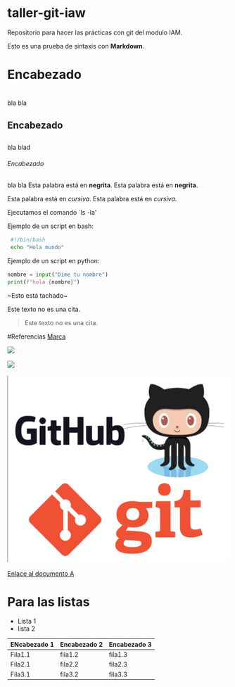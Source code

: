 # taller-git-iaw
Repositorio para hacer las prácticas con git del modulo IAM.

Esto es una prueba de sintaxis con **Markdown**.
# Encabezado <h1>
  bla bla
## Encabezado <h2>
bla blad
  ###### Encabezado <h6>
  bla bla
Esta palabra está en **negrita**.
Esta palabra está en __negrita__.
  
Esta palabra está en *cursiva*.
Esta palabra está en _cursiva_.

Ejecutamos el comando  `ls -la'

Ejemplo de un script en bash:
 ```bash
  #!/bin/bash
  echo "Hola mundo"
 ```
 Ejemplo de un script en python:
  ```python
  nombre = input("Dime tu nombre")
  print(f"hola {nombre}")
 ```
  
  
~Esto está tachado~

  
Este texto no es una cita.
>Este texto no es una cita.
  
 #Referencias
  [Marca](https://www.marca.com/)
  
 ![](https://www.adslzone.net/app/uploads-adslzone.net/2019/04/borrar-fondo-imagen.jpg)
  
 [![](https://www.adslzone.net/app/uploads-adslzone.net/2019/04/borrar-fondo-imagen.jpg)](https://www.marca.com/)

 ![](images/40666021673_fb324524ec_b.jpg)

[Enlace al documento A](documentoA.md)


# Para las listas
 * Lista 1
 * lista 2

| ENcabezado 1 | Encabezado 2 | Encabezado 3
| --- | --- | --- 
| Fila1.1 | fila1.2 | fila1.3
| Fila2.1 | fila2.2 | fila2.3
| Fila3.1 | fila3.2 | fila3.3
